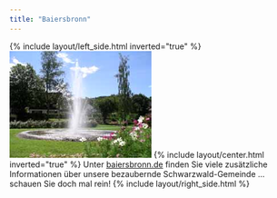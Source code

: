 ```yaml
---
title: "Baiersbronn"
---
```


{% include layout/left_side.html inverted="true" %}
![Baiersbronn Kurgarten](/uploads/media/baiersbronn-kurgarten.jpg)
{% include layout/center.html inverted="true" %}
Unter [baiersbronn.de](https://www.baiersbronn.de) finden Sie viele zusätzliche Informationen über unsere bezaubernde Schwarzwald-Gemeinde ... schauen Sie doch mal rein!
{% include layout/right_side.html %}
